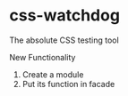 # css-watchdog
The absolute CSS testing tool


New Functionality
1) Create a module
2) Put its function in facade
